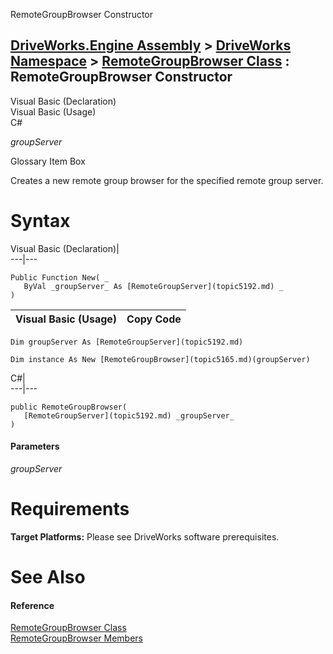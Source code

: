 RemoteGroupBrowser Constructor   
  
[DriveWorks.Engine Assembly](topic2156.md) > [DriveWorks Namespace](topic2159.md) > [RemoteGroupBrowser Class](topic5165.md) : RemoteGroupBrowser Constructor  
---  
  
Visual Basic (Declaration)    
Visual Basic (Usage)    
C# 

_groupServer_
    

Glossary Item Box

Creates a new remote group browser for the specified remote group server. 

# Syntax

Visual Basic (Declaration)|   
---|---  
      
    
    Public Function New( _
       ByVal _groupServer_ As [RemoteGroupServer](topic5192.md) _
    )  
  
Visual Basic (Usage)| Copy Code  
---|---  
      
    
    Dim groupServer As [RemoteGroupServer](topic5192.md)
     
    Dim instance As New [RemoteGroupBrowser](topic5165.md)(groupServer)  
  
C#|   
---|---  
      
    
    public RemoteGroupBrowser( 
       [RemoteGroupServer](topic5192.md) _groupServer_
    )  
  
#### Parameters

 _groupServer_
    

# Requirements

**Target Platforms:** Please see DriveWorks software prerequisites.

# See Also

#### Reference

[RemoteGroupBrowser Class](topic5165.md)   
[RemoteGroupBrowser Members](topic5166.md)


